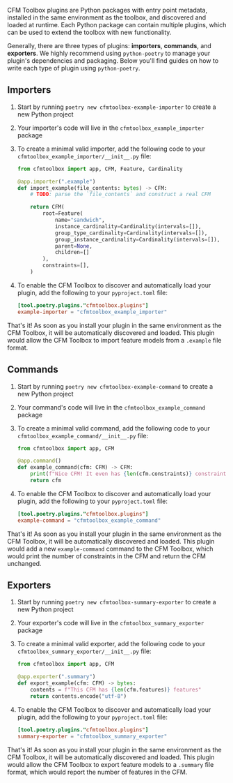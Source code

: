 CFM Toolbox plugins are Python packages with entry point metadata, installed in the same environment as the toolbox, and discovered and loaded at runtime.
Each Python package can contain multiple plugins, which can be used to extend the toolbox with new functionality.

Generally, there are three types of plugins: **importers**, **commands**, and **exporters**.
We highly recommend using `python-poetry` to manage your plugin's dependencies and packaging.
Below you'll find guides on how to write each type of plugin using `python-poetry`.

## Importers

1. Start by running `poetry new cfmtoolbox-example-importer` to create a new Python project
2. Your importer's code will live in the `cfmtoolbox_example_importer` package
3. To create a minimal valid importer, add the following code to your `cfmtoolbox_example_importer/__init__.py` file:

    ```python
    from cfmtoolbox import app, CFM, Feature, Cardinality

    @app.importer(".example")
    def import_example(file_contents: bytes) -> CFM:
        # TODO: parse the `file_contents` and construct a real CFM

        return CFM(
            root=Feature(
                name="sandwich",
                instance_cardinality=Cardinality(intervals=[]),
                group_type_cardinality=Cardinality(intervals=[]),
                group_instance_cardinality=Cardinality(intervals=[]),
                parent=None,
                children=[]
            ),
            constraints=[],
        )
    ```

4. To enable the CFM Toolbox to discover and automatically load your plugin, add the following to your `pyproject.toml` file:

    ```toml
    [tool.poetry.plugins."cfmtoolbox.plugins"]
    example-importer = "cfmtoolbox_example_importer"
    ```

That's it!
As soon as you install your plugin in the same environment as the CFM Toolbox, it will be automatically discovered and loaded.
This plugin would allow the CFM Toolbox to import feature models from a `.example` file format.


## Commands

1. Start by running `poetry new cfmtoolbox-example-command` to create a new Python project
2. Your command's code will live in the `cfmtoolbox_example_command` package
3. To create a minimal valid command, add the following code to your `cfmtoolbox_example_command/__init__.py` file:

    ```python
    from cfmtoolbox import app, CFM

    @app.command()
    def example_command(cfm: CFM) -> CFM:
        print(f"Nice CFM! It even has {len(cfm.constraints)} constraints!")
        return cfm
    ```

4. To enable the CFM Toolbox to discover and automatically load your plugin, add the following to your `pyproject.toml` file:

    ```toml
    [tool.poetry.plugins."cfmtoolbox.plugins"]
    example-command = "cfmtoolbox_example_command"
    ```

That's it!
As soon as you install your plugin in the same environment as the CFM Toolbox, it will be automatically discovered and loaded.
This plugin would add a new `example-command` command to the CFM Toolbox, which would print the number of constraints in the CFM and return the CFM unchanged.


## Exporters

1. Start by running `poetry new cfmtoolbox-summary-exporter` to create a new Python project
2. Your exporter's code will live in the `cfmtoolbox_summary_exporter` package
3. To create a minimal valid exporter, add the following code to your `cfmtoolbox_summary_exporter/__init__.py` file:

    ```python
    from cfmtoolbox import app, CFM

    @app.exporter(".summary")
    def export_example(cfm: CFM) -> bytes:
        contents = f"This CFM has {len(cfm.features)} features"
        return contents.encode("utf-8")
    ```

4. To enable the CFM Toolbox to discover and automatically load your plugin, add the following to your `pyproject.toml` file:

    ```toml
    [tool.poetry.plugins."cfmtoolbox.plugins"]
    summary-exporter = "cfmtoolbox_summary_exporter"
    ```

That's it!
As soon as you install your plugin in the same environment as the CFM Toolbox, it will be automatically discovered and loaded.
This plugin would allow the CFM Toolbox to export feature models to a `.summary` file format, which would report the number of features in the CFM.
